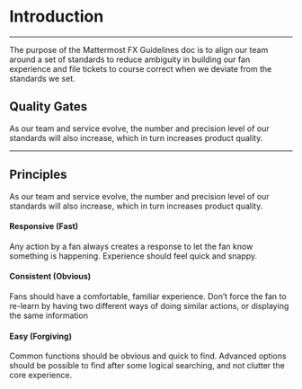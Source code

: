 # Introduction
___

The purpose of the Mattermost FX Guidelines doc is to align our team around a set of standards to reduce ambiguity in building our fan experience and file tickets to course correct when we deviate from the standards we set.

## Quality Gates

As our team and service evolve, the number and precision level of our standards will also increase, which in turn increases product quality.

___

## Principles

As our team and service evolve, the number and precision level of our standards will also increase, which in turn increases product quality.

#### Responsive (Fast)
Any action by a fan always creates a response to let the fan know something is happening. Experience should feel quick and snappy.

#### Consistent (Obvious)
Fans should have a comfortable, familiar experience. Don’t force the fan to re-learn by having two different ways of doing similar actions, or displaying the same information

#### Easy (Forgiving)
Common functions should be obvious and quick to find. Advanced options should be possible to find after some logical searching, and not clutter the core experience.